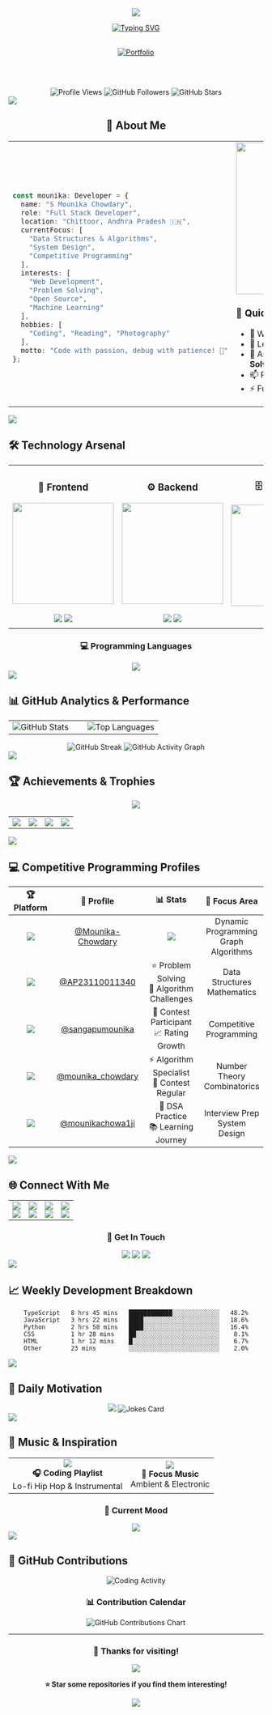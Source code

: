 <div align="center">
  <img src="https://capsule-render.vercel.app/api?type=waving&color=gradient&customColorList=6,11,20&height=180&section=header&text=S%20Mounika%20Chowdary&fontSize=42&fontColor=fff&animation=twinkling&fontAlignY=32" />
</div>

<div align="center">
  
  [![Typing SVG](https://readme-typing-svg.herokuapp.com?font=JetBrains+Mono&size=28&duration=3000&pause=1000&color=00D9FF&center=true&vCenter=true&multiline=true&repeat=true&width=600&height=100&lines=Full+Stack+Developer+%F0%9F%9A%80;Problem+Solver+%F0%9F%A7%A9;Code+Enthusiast+%E2%9D%A4%EF%B8%8F;Always+Learning+%F0%9F%8C%B1;Building+Amazing+Things!+%E2%9C%A8)](https://git.io/typing-svg)
  
  <br>
  
  <!-- Portfolio Button - Prominently displayed -->
  <a href="mounikachowdaryportfolio.netlify.app/ " target="_blank">
    <img src="https://img.shields.io/badge/🌟_View_My_Portfolio-00d9ff?style=for-the-badge&logo=web&logoColor=white&labelColor=0D1117&color=00d9ff" alt="Portfolio" />
  </a>
  
  <br><br>
  
  <img src="https://komarev.com/ghpvc/?username=Mounika-Chowdary28&label=Profile%20Views&color=00d9ff&style=for-the-badge&logo=eye" alt="Profile Views" />
  <img src="https://img.shields.io/github/followers/Mounika-Chowdary28?label=Followers&style=for-the-badge&color=00d9ff&logo=github" alt="GitHub Followers" />
  <img src="https://img.shields.io/github/stars/Mounika-Chowdary28?label=Profile%20Stars&style=for-the-badge&color=00d9ff&logo=star" alt="GitHub Stars" />
  
</div>

<img src="https://user-images.githubusercontent.com/73097560/115834477-dbab4500-a447-11eb-908a-139a6edaec5c.gif">

<div align="center">

## 🎯 **About Me**

<table>
<tr>
<td width="50%">

```typescript

const mounika: Developer = {
  name: "S Mounika Chowdary",
  role: "Full Stack Developer",
  location: "Chittoor, Andhra Pradesh 🇮🇳",
  currentFocus: [
    "Data Structures & Algorithms",
    "System Design",
    "Competitive Programming"
  ],
  interests: [
    "Web Development",
    "Problem Solving",
    "Open Source",
    "Machine Learning"
  ],
  hobbies: [
    "Coding", "Reading", "Photography"
  ],
  motto: "Code with passion, debug with patience! 💫"
};
```

</td>
<td width="50%">

<img src="https://media.giphy.com/media/L1R1tvI9svkIWwpVYr/giphy.gif" width="400" height="300" />

### 🌟 **Quick Facts**
- 🔭 Working on **Full Stack Projects**
- 🌱 Learning **Advanced DSA & System Design**
- 💬 Ask me about **Web Development & Problem Solving**
- 📫 Reach me at **[LinkedIn](https://www.linkedin.com/in/s-mounika-chowdary/)**
- ⚡ Fun fact: **I debug faster than I break things!** 😄

</td>
</tr>
</table>

</div>

<img src="https://user-images.githubusercontent.com/73097560/115834477-dbab4500-a447-11eb-908a-139a6edaec5c.gif">

## 🛠️ **Technology Arsenal**

<div align="center">

<table>
<tr>
<td align="center" width="25%">
<h3>🎨 Frontend</h3>
<img src="https://skillicons.dev/icons?i=html,css,js,react,bootstrap,tailwind" width="200"/>
<br><br>
<img src="https://img.shields.io/badge/React-20232A?style=for-the-badge&logo=react&logoColor=61DAFB" />
<img src="https://img.shields.io/badge/JavaScript-F7DF1E?style=for-the-badge&logo=javascript&logoColor=black" />
</td>

<td align="center" width="25%">
<h3>⚙️ Backend</h3>
<img src="https://skillicons.dev/icons?i=nodejs,php,python,express" width="200"/>
<br><br>
<img src="https://img.shields.io/badge/Node.js-43853D?style=for-the-badge&logo=node.js&logoColor=white" />
<img src="https://img.shields.io/badge/Python-3776AB?style=for-the-badge&logo=python&logoColor=white" />
</td>

<td align="center" width="25%">
<h3>🗄️ Database</h3>
<img src="https://skillicons.dev/icons?i=mongodb,mysql" width="200"/>
<br><br>
<img src="https://img.shields.io/badge/MongoDB-4EA94B?style=for-the-badge&logo=mongodb&logoColor=white" />
<img src="https://img.shields.io/badge/MySQL-00000F?style=for-the-badge&logo=mysql&logoColor=white" />
</td>

<td align="center" width="25%">
<h3>🔧 Tools</h3>
<img src="https://skillicons.dev/icons?i=git,github,vscode,figma,postman" width="200"/>
<br><br>
<img src="https://img.shields.io/badge/GIT-E44C30?style=for-the-badge&logo=git&logoColor=white" />
</td>
</tr>
</table>

### 💻 **Programming Languages**

<div align="center">
<img src="https://skillicons.dev/icons?i=c,cpp,python,js,php,java,typescript" />
</div>

</div>

<img src="https://user-images.githubusercontent.com/73097560/115834477-dbab4500-a447-11eb-908a-139a6edaec5c.gif">

## 📊 **GitHub Analytics & Performance**

<div align="center">

<table>
<tr>
<td width="50%">
<img src="https://github-readme-stats.vercel.app/api?username=Mounika-Chowdary28&show_icons=true&count_private=true&theme=react&border_color=00d9ff&bg_color=0D1117&title_color=00d9ff&icon_color=00d9ff" alt="GitHub Stats" />
</td>
<td width="50%">
<img src="https://github-readme-stats.vercel.app/api/top-langs/?username=Mounika-Chowdary28&langs_count=8&layout=compact&theme=react&border_color=00d9ff&bg_color=0D1117&title_color=00d9ff&icon_color=00d9ff" alt="Top Languages" />
</td>
</tr>
</table>

<img src="https://github-readme-streak-stats.herokuapp.com/?user=Mounika-Chowdary28&theme=react&border=00d9ff&stroke=00d9ff&ring=00d9ff&fire=00d9ff&currStreakLabel=00d9ff" alt="GitHub Streak" />

<img src="https://github-readme-activity-graph.vercel.app/graph?username=Mounika-Chowdary28&custom_title=Mounika's%20GitHub%20Activity%20Graph&bg_color=0D1117&color=00d9ff&line=00d9ff&point=00d9ff&area_color=FFFFFF&title_color=FFFFFF&area=true" alt="GitHub Activity Graph" />

</div>

<img src="https://user-images.githubusercontent.com/73097560/115834477-dbab4500-a447-11eb-908a-139a6edaec5c.gif">

## 🏆 **Achievements & Trophies**

<div align="center">
  
<img src="https://github-profile-trophy.vercel.app/?username=Mounika-Chowdary28&theme=discord&no-frame=true&no-bg=false&margin-w=4&row=2&column=4" />

<table>
<tr>
<td align="center">
<img src="https://img.shields.io/badge/Total%20Commits-1000+-00d9ff?style=for-the-badge&logo=github" />
</td>
<td align="center">
<img src="https://img.shields.io/badge/Total%20PRs-50+-00d9ff?style=for-the-badge&logo=github" />
</td>
<td align="center">
<img src="https://img.shields.io/badge/Total%20Issues-25+-00d9ff?style=for-the-badge&logo=github" />
</td>
<td align="center">
<img src="https://img.shields.io/badge/Contributed%20to-10+-00d9ff?style=for-the-badge&logo=github" />
</td>
</tr>
</table>

</div>

<img src="https://user-images.githubusercontent.com/73097560/115834477-dbab4500-a447-11eb-908a-139a6edaec5c.gif">

## 💻 **Competitive Programming Profiles**

<div align="center">

<table width="100%">
<thead>
<tr>
<th width="20%">🏆 Platform</th>
<th width="25%">👤 Profile</th>
<th width="30%">📊 Stats</th>
<th width="25%">🎯 Focus Area</th>
</tr>
</thead>
<tbody>
<tr>
<td align="center">
<img src="https://img.shields.io/badge/LeetCode-FFA116?style=for-the-badge&logo=leetcode&logoColor=black" />
</td>
<td align="center">
<a href="https://leetcode.com/u/Mounika-Chowdary/">@Mounika-Chowdary</a>
</td>
<td align="center">
<img src="https://leetcard.jacoblin.cool/Mounika-Chowdary?theme=dark&font=Nunito&ext=contest" />
</td>
<td align="center">
Dynamic Programming<br>Graph Algorithms
</td>
</tr>
<tr>
<td align="center">
<img src="https://img.shields.io/badge/HackerRank-2EC866?style=for-the-badge&logo=hackerrank&logoColor=white" />
</td>
<td align="center">
<a href="https://www.hackerrank.com/profile/AP23110011340">@AP23110011340</a>
</td>
<td align="center">
⭐ Problem Solving<br>🏅 Algorithm Challenges
</td>
<td align="center">
Data Structures<br>Mathematics
</td>
</tr>
<tr>
<td align="center">
<img src="https://img.shields.io/badge/CodeChef-5B4638?style=for-the-badge&logo=codechef&logoColor=white" />
</td>
<td align="center">
<a href="https://www.codechef.com/users/sangapumounika">@sangapumounika</a>
</td>
<td align="center">
🍳 Contest Participant<br>📈 Rating Growth
</td>
<td align="center">
Competitive<br>Programming
</td>
</tr>
<tr>
<td align="center">
<img src="https://img.shields.io/badge/Codeforces-445f9d?style=for-the-badge&logo=Codeforces&logoColor=white" />
</td>
<td align="center">
<a href="https://codeforces.com/profile/mounika_chowdary">@mounika_chowdary</a>
</td>
<td align="center">
⚡ Algorithm Specialist<br>🎯 Contest Regular
</td>
<td align="center">
Number Theory<br>Combinatorics
</td>
</tr>
<tr>
<td align="center">
<img src="https://img.shields.io/badge/GeeksforGeeks-298D46?style=for-the-badge&logo=geeksforgeeks&logoColor=white" />
</td>
<td align="center">
<a href="https://www.geeksforgeeks.org/user/mounikachowa1ji/">@mounikachowa1ji</a>
</td>
<td align="center">
🎯 DSA Practice<br>📚 Learning Journey
</td>
<td align="center">
Interview Prep<br>System Design
</td>
</tr>
</tbody>
</table>

</div>

<img src="https://user-images.githubusercontent.com/73097560/115834477-dbab4500-a447-11eb-908a-139a6edaec5c.gif">

## 🌐 **Connect With Me**

<div align="center">

<table>
<tr>
<td align="center" width="25%">
<a href="https://your-portfolio-url.com" target="_blank">
<img src="https://img.shields.io/badge/🌐_Portfolio-00d9ff?style=for-the-badge&logo=google-chrome&logoColor=white" />
<br>
<img src="https://img.shields.io/badge/My-Work-00d9ff?style=flat-square" />
</a>
</td>
<td align="center" width="25%">
<a href="https://www.linkedin.com/in/s-mounika-chowdary/">
<img src="https://img.shields.io/badge/LinkedIn-0077B5?style=for-the-badge&logo=linkedin&logoColor=white" />
<br>
<img src="https://img.shields.io/badge/Professional-Network-blue?style=flat-square" />
</a>
</td>
<td align="center" width="25%">
<a href="https://github.com/Mounika-Chowdary28">
<img src="https://img.shields.io/badge/GitHub-100000?style=for-the-badge&logo=github&logoColor=white" />
<br>
<img src="https://img.shields.io/badge/Code-Portfolio-green?style=flat-square" />
</a>
</td>
<td align="center" width="25%">
<a href="https://www.instagram.com/mounika_sangapu/">
<img src="https://img.shields.io/badge/Instagram-E4405F?style=for-the-badge&logo=instagram&logoColor=white" />
<br>
<img src="https://img.shields.io/badge/Personal-Updates-pink?style=flat-square" />
</a>
</td>
</tr>
</table>

### 📧 **Get In Touch**

<img src="https://img.shields.io/badge/Gmail-D14836?style=for-the-badge&logo=gmail&logoColor=white" />
<img src="https://img.shields.io/badge/Discord-7289DA?style=for-the-badge&logo=discord&logoColor=white" />
<img src="https://img.shields.io/badge/Telegram-2CA5E0?style=for-the-badge&logo=telegram&logoColor=white" />

</div>

<img src="https://user-images.githubusercontent.com/73097560/115834477-dbab4500-a447-11eb-908a-139a6edaec5c.gif">

## 📈 **Weekly Development Breakdown**

<div align="center">

<!--START_SECTION:waka-->
```text
TypeScript   8 hrs 45 mins   ████████████░░░░░░░░░░░░░   48.2%
JavaScript   3 hrs 22 mins   ████░░░░░░░░░░░░░░░░░░░░░   18.6%
Python       2 hrs 58 mins   ████░░░░░░░░░░░░░░░░░░░░░   16.4%
CSS          1 hr 28 mins    ██░░░░░░░░░░░░░░░░░░░░░░░    8.1%
HTML         1 hr 12 mins    █░░░░░░░░░░░░░░░░░░░░░░░░    6.7%
Other        23 mins         ░░░░░░░░░░░░░░░░░░░░░░░░░    2.0%
```
<!--END_SECTION:waka-->

</div>

<img src="https://user-images.githubusercontent.com/73097560/115834477-dbab4500-a447-11eb-908a-139a6edaec5c.gif">

## 💭 **Daily Motivation**

<div align="center">
  
<img src="https://quotes-github-readme.vercel.app/api?type=horizontal&theme=tokyonight&quote=Code%20is%20like%20humor.%20When%20you%20have%20to%20explain%20it%2C%20it%27s%20bad.&author=Cory%20House" />

<img src="https://readme-jokes.vercel.app/api?theme=tokyonight" alt="Jokes Card" />

</div>

<img src="https://user-images.githubusercontent.com/73097560/115834477-dbab4500-a447-11eb-908a-139a6edaec5c.gif">

## 🎵 **Music & Inspiration**

<div align="center">

<table>
<tr>
<td align="center">
<img src="https://img.shields.io/badge/Spotify-1ED760?style=for-the-badge&logo=spotify&logoColor=white" />
<br>
<b>🎧 Coding Playlist</b>
<br>
Lo-fi Hip Hop & Instrumental
</td>
<td align="center">
<img src="https://img.shields.io/badge/YouTube_Music-FF0000?style=for-the-badge&logo=youtube-music&logoColor=white" />
<br>
<b>🎵 Focus Music</b>
<br>
Ambient & Electronic
</td>
</tr>
</table>

### 🎼 **Current Mood**
<img src="https://img.shields.io/badge/🎶-Coding%20to%20Lo--fi%20Beats-00d9ff?style=for-the-badge" />

</div>

<img src="https://user-images.githubusercontent.com/73097560/115834477-dbab4500-a447-11eb-908a-139a6edaec5c.gif">

## 🐍 **GitHub Contributions**

<div align="center">

<img src="https://github-readme-stats.vercel.app/api/wakatime?username=Mounika-Chowdary28&theme=react&border_color=00d9ff&bg_color=0D1117&title_color=00d9ff&icon_color=00d9ff&layout=compact" alt="Coding Activity" />

### 📊 **Contribution Calendar**
<img src="https://ghchart.rshah.org/00d9ff/Mounika-Chowdary28" alt="GitHub Contributions Chart" />

</div>

---

<div align="center">

### 💝 **Thanks for visiting!**

<img src="https://capsule-render.vercel.app/api?type=waving&color=gradient&customColorList=6,11,20&height=100&section=footer&animation=twinkling" />

**⭐ Star some repositories if you find them interesting!**

<img src="https://komarev.com/ghpvc/?username=Mounika-Chowdary28&style=for-the-badge&color=00d9ff" />

</div>
